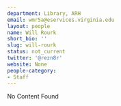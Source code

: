 ```yaml
---
department: Library, ARH
email: wmr5a@eservices.virginia.edu
layout: people
name: Will Rourk
short_bio: ''
slug: will-rourk
status: not_current
twitter: '@rezn8r'
website: None
people-category:
- Staff
---
```


No Content Found
